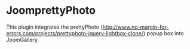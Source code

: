 # JoomprettyPhoto
This plugin integrates the prettyPhoto (http://www.no-margin-for-errors.com/projects/prettyphoto-jquery-lightbox-clone/) popup box into JoomGallery.
